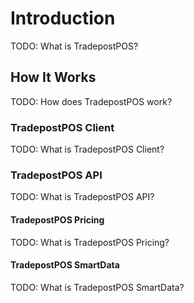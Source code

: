 # Introduction

TODO: What is TradepostPOS?

## How It Works

TODO: How does TradepostPOS work?

### TradepostPOS Client

TODO: What is TradepostPOS Client?

### TradepostPOS API

TODO: What is TradepostPOS API?

#### TradepostPOS Pricing

TODO: What is TradepostPOS Pricing?

#### TradepostPOS SmartData

TODO: What is TradepostPOS SmartData?



